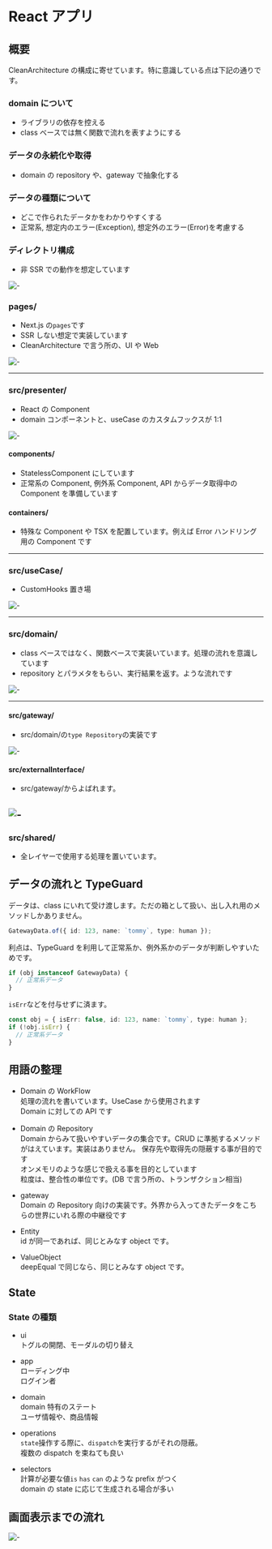 # React アプリ

## 概要

CleanArchitecture の構成に寄せています。特に意識している点は下記の通りです。

### domain について

- ライブラリの依存を控える
- class ベースでは無く関数で流れを表すようにする

### データの永続化や取得

- domain の repository や、gateway で抽象化する

### データの種類について

- どこで作られたデータかをわかりやすくする
- 正常系, 想定内のエラー(Exception), 想定外のエラー(Error)を考慮する

### ディレクトリ構成

- 非 SSR での動作を想定しています

![-](./doc/madge/graph.svg)

### pages/

- Next.js の`pages`です
- SSR しない想定で実装しています
- CleanArchitecture で言う所の、UI や Web

![-](./doc/madge/pages/graph.svg)

---

### src/presenter/

- React の Component
- domain コンポーネントと、useCase のカスタムフックスが 1:1

![-](./doc/madge/presenter/graph.svg)

#### components/

- StatelessComponent にしています
- 正常系の Component, 例外系 Component, API からデータ取得中の Component を準備しています

#### containers/

- 特殊な Component や TSX を配置しています。例えば Error ハンドリング用の Component です

---

### src/useCase/

- CustomHooks 置き場

![-](./doc/madge/useCase/graph.svg)

---

### src/domain/

- class ベースではなく、関数ベースで実装いています。処理の流れを意識しています
- repository とパラメタをもらい、実行結果を返す。ような流れです

![-](./doc/madge/domain/graph.svg)

---

#### src/gateway/

- src/domain/の`type Repository`の実装です

![-](./doc/madge/gateway/graph.svg)

#### src/externalInterface/

- src/gateway/からよばれます。

## ![-](./doc/madge/externalInterface/graph.svg)

### src/shared/

- 全レイヤーで使用する処理を置いています。

## データの流れと TypeGuard

データは、class にいれて受け渡します。ただの箱として扱い、出し入れ用のメソッドしかありません。

```ts
GatewayData.of({ id: 123, name: `tommy`, type: human });
```

利点は、TypeGuard を利用して正常系か、例外系かのデータが判断しやすいためです。

```ts
if (obj instanceof GatewayData) {
  // 正常系データ
}
```

`isErr`などを付与せずに済ます。

```ts
const obj = { isErr: false, id: 123, name: `tommy`, type: human };
if (!obj.isErr) {
  // 正常系データ
}
```

## 用語の整理

- Domain の WorkFlow  
  処理の流れを書いています。UseCase から使用されます  
  Domain に対しての API です

- Domain の Repository  
  Domain からみて扱いやすいデータの集合です。CRUD に準拠するメソッドがはえています。実装はありません。
  保存先や取得先の隠蔽する事が目的です  
  オンメモリのような感じで扱える事を目的としています  
  粒度は、整合性の単位です。(DB で言う所の、トランザクション相当)

- gateway  
  Domain の Repository 向けの実装です。外界から入ってきたデータをこちらの世界にいれる際の中継役です

- Entity  
  id が同一であれば、同じとみなす object です。

- ValueObject  
  deepEqual で同じなら、同じとみなす object です。

## State

### State の種類

- ui  
  トグルの開閉、モーダルの切り替え

- app  
  ローディング中  
  ログイン者

- domain  
  domain 特有のステート  
  ユーザ情報や、商品情報

- operations  
  `state`操作する際に、`dispatch`を実行するがそれの隠蔽。  
  複数の dispatch を束ねても良い

- selectors  
  計算が必要な値`is` `has` `can` のような prefix がつく  
  domain の state に応じて生成される場合が多い

## 画面表示までの流れ

![-](./doc/img/CleanArchitecture.png)

